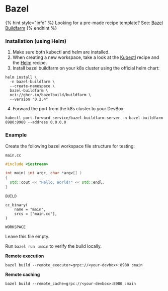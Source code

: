 # Bazel

{% hint style="info" %}
Looking for a pre-made recipe template? See: [Bazel Buildfarm](../../references/starter-templates/ci-cd/bazel-buildfarm.md)
{% endhint %}

### Installation (using Helm)

1. Make sure both kubectl and helm are installed.
2. When creating a new workspace, take a look at the [Kubectl](../../references/starter-templates/infra/kubectl.md) recipe and the [Helm](../../references/starter-templates/infra/helm.md) recipe.
3. Install bazel buildfarm on your k8s cluster using the official helm chart:

```
helm install \
  -n bazel-buildfarm \
  --create-namespace \
  bazel-buildfarm \
  oci://ghcr.io/bazelbuild/buildfarm \
  --version "0.2.4"
```

4. Forward the port from the k8s cluster to your DevBox:

```
kubectl port-forward service/bazel-buildfarm-server -n bazel-buildfarm 8980:8980 --address 0.0.0.0
```

### Example

Create the following bazel workspace file structure for testing:

`main.cc`

```cpp
#include <iostream>

int main( int argc, char *argv[] )
{
  std::cout << "Hello, World!" << std::endl;
}
```

`BUILD`

```starlark
cc_binary(
    name = "main",
    srcs = ["main.cc"],
)
```

`WORKSPACE`

Leave this file empty.

Run `bazel run :main` to verify the build locally.

**Remote execution**

```
bazel build --remote_executor=grpc://<your-devbox>:8980 :main
```

**Remote caching**

```
bazel build --remote_cache=grpc://<your-devbox>:8980 :main
```
